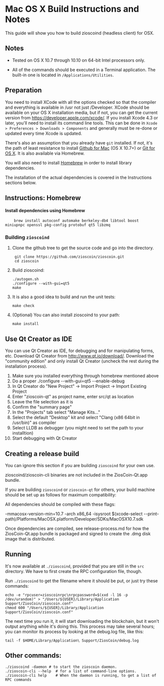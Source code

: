 Mac OS X Build Instructions and Notes
====================================
This guide will show you how to build zioscoind (headless client) for OSX.

Notes
-----

* Tested on OS X 10.7 through 10.10 on 64-bit Intel processors only.

* All of the commands should be executed in a Terminal application. The
built-in one is located in `/Applications/Utilities`.

Preparation
-----------

You need to install XCode with all the options checked so that the compiler
and everything is available in /usr not just /Developer. XCode should be
available on your OS X installation media, but if not, you can get the
current version from https://developer.apple.com/xcode/. If you install
Xcode 4.3 or later, you'll need to install its command line tools. This can
be done in `Xcode > Preferences > Downloads > Components` and generally must
be re-done or updated every time Xcode is updated.

There's also an assumption that you already have `git` installed. If
not, it's the path of least resistance to install [Github for Mac](https://mac.github.com/)
(OS X 10.7+) or
[Git for OS X](https://code.google.com/p/git-osx-installer/). It is also
available via Homebrew.

You will also need to install [Homebrew](http://brew.sh) in order to install library
dependencies.

The installation of the actual dependencies is covered in the Instructions
sections below.

Instructions: Homebrew
----------------------

#### Install dependencies using Homebrew

        brew install autoconf automake berkeley-db4 libtool boost miniupnpc openssl pkg-config protobuf qt5 libzmq

### Building `zioscoind`

1. Clone the github tree to get the source code and go into the directory.

        git clone https://github.com/zioscoin/zioscoin.git
        cd zioscoin

2.  Build zioscoind:

        ./autogen.sh
        ./configure --with-gui=qt5
        make

3.  It is also a good idea to build and run the unit tests:

        make check

4.  (Optional) You can also install zioscoind to your path:

        make install

Use Qt Creator as IDE
------------------------
You can use Qt Creator as IDE, for debugging and for manipulating forms, etc.
Download Qt Creator from http://www.qt.io/download/. Download the "community edition" and only install Qt Creator (uncheck the rest during the installation process).

1. Make sure you installed everything through homebrew mentioned above
2. Do a proper ./configure --with-gui=qt5 --enable-debug
3. In Qt Creator do "New Project" -> Import Project -> Import Existing Project
4. Enter "zioscoin-qt" as project name, enter src/qt as location
5. Leave the file selection as it is
6. Confirm the "summary page"
7. In the "Projects" tab select "Manage Kits..."
8. Select the default "Desktop" kit and select "Clang (x86 64bit in /usr/bin)" as compiler
9. Select LLDB as debugger (you might need to set the path to your installtion)
10. Start debugging with Qt Creator

Creating a release build
------------------------
You can ignore this section if you are building `zioscoind` for your own use.

zioscoind/zioscoin-cli binaries are not included in the ZiosCoin-Qt.app bundle.

If you are building `zioscoind` or `zioscoin-qt` for others, your build machine should be set up
as follows for maximum compatibility:

All dependencies should be compiled with these flags:

 -mmacosx-version-min=10.7
 -arch x86_64
 -isysroot $(xcode-select --print-path)/Platforms/MacOSX.platform/Developer/SDKs/MacOSX10.7.sdk

Once dependencies are compiled, see release-process.md for how the ZiosCoin-Qt.app
bundle is packaged and signed to create the .dmg disk image that is distributed.

Running
-------

It's now available at `./zioscoind`, provided that you are still in the `src`
directory. We have to first create the RPC configuration file, though.

Run `./zioscoind` to get the filename where it should be put, or just try these
commands:

    echo -e "rpcuser=zioscoinrpc\nrpcpassword=$(xxd -l 16 -p /dev/urandom)" > "/Users/${USER}/Library/Application Support/ZiosCoin/zioscoin.conf"
    chmod 600 "/Users/${USER}/Library/Application Support/ZiosCoin/zioscoin.conf"

The next time you run it, it will start downloading the blockchain, but it won't
output anything while it's doing this. This process may take several hours;
you can monitor its process by looking at the debug.log file, like this:

    tail -f $HOME/Library/Application\ Support/ZiosCoin/debug.log

Other commands:
-------

    ./zioscoind -daemon # to start the zioscoin daemon.
    ./zioscoin-cli --help  # for a list of command-line options.
    ./zioscoin-cli help    # When the daemon is running, to get a list of RPC commands
